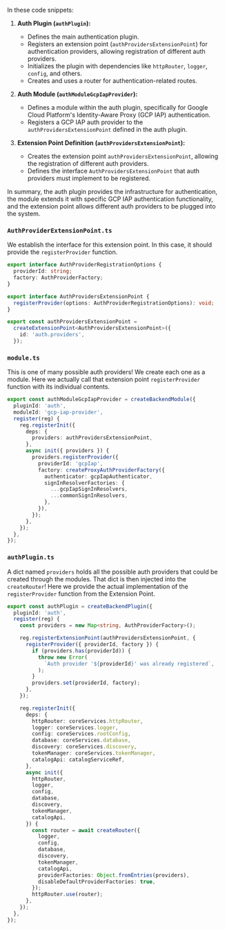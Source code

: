 In these code snippets:

1. **Auth Plugin (`authPlugin`):**
   - Defines the main authentication plugin.
   - Registers an extension point (`authProvidersExtensionPoint`) for authentication providers, allowing registration of different auth providers.
   - Initializes the plugin with dependencies like `httpRouter`, `logger`, `config`, and others.
   - Creates and uses a router for authentication-related routes.

2. **Auth Module (`authModuleGcpIapProvider`):**
   - Defines a module within the auth plugin, specifically for Google Cloud Platform's Identity-Aware Proxy (GCP IAP) authentication.
   - Registers a GCP IAP auth provider to the `authProvidersExtensionPoint` defined in the auth plugin.

3. **Extension Point Definition (`authProvidersExtensionPoint`):**
   - Creates the extension point `authProvidersExtensionPoint`, allowing the registration of different auth providers.
   - Defines the interface `AuthProvidersExtensionPoint` that auth providers must implement to be registered.

In summary, the auth plugin provides the infrastructure for authentication, the module extends it with specific GCP IAP authentication functionality, and the extension point allows different auth providers to be plugged into the system.
### `AuthProviderExtensionPoint.ts`

We establish the interface for this extension point. In this case, it should provide the `registerProvider` function.

```ts
export interface AuthProviderRegistrationOptions {
  providerId: string;
  factory: AuthProviderFactory;
}

export interface AuthProvidersExtensionPoint {
  registerProvider(options: AuthProviderRegistrationOptions): void;
}

export const authProvidersExtensionPoint =
  createExtensionPoint<AuthProvidersExtensionPoint>({
    id: 'auth.providers',
  });
```

### `module.ts`

This is one of many possible auth providers! We create each one as a module. Here we actually call that extension point `registerProvider` function with its individual contents.

```ts
export const authModuleGcpIapProvider = createBackendModule({
  pluginId: 'auth',
  moduleId: 'gcp-iap-provider',
  register(reg) {
    reg.registerInit({
      deps: {
        providers: authProvidersExtensionPoint,
      },
      async init({ providers }) {
        providers.registerProvider({
          providerId: 'gcpIap',
          factory: createProxyAuthProviderFactory({
            authenticator: gcpIapAuthenticator,
            signInResolverFactories: {
              ...gcpIapSignInResolvers,
              ...commonSignInResolvers,
            },
          }),
        });
      },
    });
  },
});
```

### `authPlugin.ts`

A dict named `providers` holds all the possible auth providers that could be created through the modules. That dict is then injected into the `createRouter`! Here we provide the actual implementation of the `registerProvider` function from the Extension Point.

```ts
export const authPlugin = createBackendPlugin({
  pluginId: 'auth',
  register(reg) {
    const providers = new Map<string, AuthProviderFactory>();

    reg.registerExtensionPoint(authProvidersExtensionPoint, {
      registerProvider({ providerId, factory }) {
        if (providers.has(providerId)) {
          throw new Error(
            `Auth provider '${providerId}' was already registered`,
          );
        }
        providers.set(providerId, factory);
      },
    });

    reg.registerInit({
      deps: {
        httpRouter: coreServices.httpRouter,
        logger: coreServices.logger,
        config: coreServices.rootConfig,
        database: coreServices.database,
        discovery: coreServices.discovery,
        tokenManager: coreServices.tokenManager,
        catalogApi: catalogServiceRef,
      },
      async init({
        httpRouter,
        logger,
        config,
        database,
        discovery,
        tokenManager,
        catalogApi,
      }) {
        const router = await createRouter({
          logger,
          config,
          database,
          discovery,
          tokenManager,
          catalogApi,
          providerFactories: Object.fromEntries(providers),
          disableDefaultProviderFactories: true,
        });
        httpRouter.use(router);
      },
    });
  },
});
```